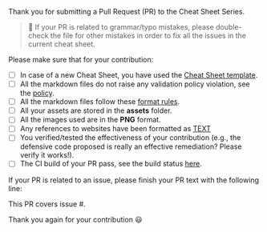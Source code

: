 Thank you for submitting a Pull Request (PR) to the Cheat Sheet Series. 

> :triangular_flag_on_post: If your PR is related to grammar/typo mistakes, please double-check the file for other mistakes in order to fix all the issues in the current cheat sheet.

Please make sure that for your contribution:

- [ ] In case of a new Cheat Sheet, you have used the [Cheat Sheet template](https://github.com/OWASP/CheatSheetSeries/blob/master/templates/New_CheatSheet.md).
- [ ] All the markdown files do not raise any validation policy violation, see the [policy](https://github.com/OWASP/CheatSheetSeries/actions?query=workflow%3A%22Markdown+Link+Check%22).
- [ ] All the markdown files follow these [format rules](https://github.com/OWASP/CheatSheetSeries/blob/master/CONTRIBUTING.md#markdown).
- [ ] All your assets are stored in the **assets** folder.
- [ ] All the images used are in the **PNG** format.
- [ ] Any references to websites have been formatted as [TEXT](URL)
- [ ] You verified/tested the effectiveness of your contribution (e.g., the defensive code proposed is really an effective remediation? Please verify it works!).
- [ ] The CI build of your PR pass, see the build status [here](https://github.com/OWASP/CheatSheetSeries/actions).

If your PR is related to an issue, please finish your PR text with the following line:

This PR covers issue #<insert number here>.

Thank you again for your contribution :smiley:
